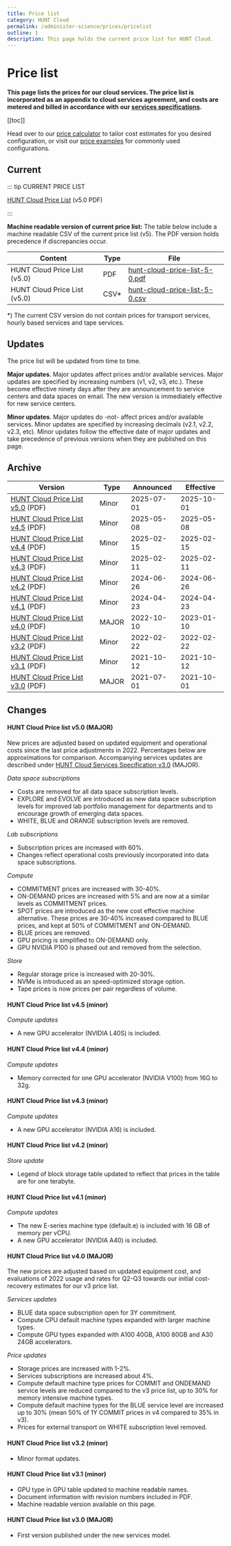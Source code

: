 ```yaml
---
title: Price list
category: HUNT Cloud
permalink: /administer-science/prices/pricelist
outline: 1
description: This page holds the current price list for HUNT Cloud.
---
```


# Price list

**This page lists the prices for our cloud services. The price list is incorporated as an appendix to cloud services agreement, and costs are metered and billed in accordance with our [services specifications](/administer-science/services/specifications).**

[[toc]]

Head over to our [price calculator](/administer-science/prices/calculator) to tailor cost estimates for you desired configuration, or visit our [price examples](/administer-science/prices/examples/) for commonly used configurations.


## Current 

::: tip CURRENT PRICE LIST

[HUNT Cloud Price List](https://assets.hdc.ntnu.no/assets/prices/hunt-cloud-price-list-5-0.pdf) (v5.0 PDF)

:::

**Machine readable version of current price list:** The table below include a machine readable CSV of the current price list (v5). The PDF version holds precedence if discrepancies occur.

| **Content** | **Type** | **File** |
| ---- | ---- | ---- |
| HUNT Cloud Price List (v5.0) | PDF | [hunt-cloud-price-list-5-0.pdf](https://assets.hdc.ntnu.no/assets/prices/hunt-cloud-price-list-5-0.pdf) |
| HUNT Cloud Price List (v5.0) | CSV* | [hunt-cloud-price-list-5-0.csv](https://assets.hdc.ntnu.no/assets/prices/v5/hunt-cloud-price-list-5-0.csv) |

*) The current CSV version do not contain prices for transport services, hourly based services and tape services.

## Updates

The price list will be updated from time to time. 

**Major updates**. Major updates affect prices and/or available services. Major updates are specified by increasing numbers (v1, v2, v3, etc.). These become effective ninety days after they are announcement to service centers and data spaces on email. The new version is immediately effective for new service centers. 

**Minor updates**. Major updates do -not- affect prices and/or available services. Minor updates are specified by increasing decimals (v2.1, v2.2, v2.3, etc). Minor updates follow the effective date of major updates and take precedence of previous versions when they are published on this page.


## Archive

| **Version** | **Type** | **Announced** | **Effective** |
| - | - | - | - |
| [HUNT Cloud Price List v5.0](https://assets.hdc.ntnu.no/assets/prices/hunt-cloud-price-list-5-0.pdf) (PDF) | Minor | 2025-07-01 | 2025-10-01 |
| [HUNT Cloud Price List v4.5](https://assets.hdc.ntnu.no/assets/prices/hunt-cloud-price-list-4-5.pdf) (PDF) | Minor | 2025-05-08 | 2025-05-08 |
| [HUNT Cloud Price List v4.4](https://assets.hdc.ntnu.no/assets/prices/hunt-cloud-price-list-4-4.pdf) (PDF) | Minor | 2025-02-15 | 2025-02-15 |
| [HUNT Cloud Price List v4.3](https://assets.hdc.ntnu.no/assets/prices/hunt-cloud-price-list-4-3.pdf) (PDF) | Minor | 2025-02-11 | 2025-02-11 |
| [HUNT Cloud Price List v4.2](https://assets.hdc.ntnu.no/assets/prices/hunt-cloud-price-list-4-2.pdf) (PDF) | Minor | 2024-06-26 | 2024-06-26 |
| [HUNT Cloud Price List v4.1](https://assets.hdc.ntnu.no/assets/prices/hunt-cloud-price-list-4-1.pdf) (PDF) | Minor | 2024-04-23 | 2024-04-23 |
| [HUNT Cloud Price List v4.0](https://assets.hdc.ntnu.no/assets/prices/hunt-cloud-price-list-4-0.pdf) (PDF) | MAJOR | 2022-10-10 | 2023-01-10 |
| [HUNT Cloud Price List v3.2](https://assets.hdc.ntnu.no/assets/prices/hunt-cloud-price-list-3-2.pdf) (PDF) | Minor | 2022-02-22 | 2022-02-22 |
| [HUNT Cloud Price List v3.1](https://assets.hdc.ntnu.no/assets/prices/hunt-cloud-price-list-3-1.pdf) (PDF) | Minor | 2021-10-12 | 2021-10-12 |
| [HUNT Cloud Price List v3.0](https://assets.hdc.ntnu.no/assets/prices/hunt-cloud-price-list-3-0.pdf) (PDF) | MAJOR | 2021-07-01 | 2021-10-01 |

## Changes

#### HUNT Cloud Price list v5.0 (MAJOR) 

New prices are adjusted based on updated equipment and operational costs since the last price adjustments in 2022. Percentages below are approximations for comparison. Accompanying services updates are described under [HUNT Cloud Services Specification v3.0](/administer-science/services/#hunt-cloud-services-specification-v3-0-major) (MAJOR).

*Data space subscriptions*

* Costs are removed for all data space subscription levels.
* EXPLORE and EVOLVE are introduced as new data space subscription levels for improved lab portfolio management for departments and to encourage growth of emerging data spaces. 
* WHITE, BLUE and ORANGE subscription levels are removed.

*Lab subscriptions*

* Subscription prices are increased with 60%.
* Changes reflect operational costs previously incorporated into data space subscriptions.

*Compute*

* COMMITMENT prices are increased with 30-40%.
* ON-DEMAND prices are increased with 5% and are now at a similar levels as COMMITMENT prices.
* SPOT prices are introduced as the new cost effective machine alternative. These prices are 30-40% increased compared to BLUE prices, and kept at 50% of COMMITMENT and ON-DEMAND.
* BLUE prices are removed.
* GPU pricing is simplified to ON-DEMAND only.
* GPU NVIDIA P100 is phased out and removed from the selection. 

*Store*

* Regular storage price is increased with 20-30%.
* NVMe is introduced as an speed-optimized storage option. 
* Tape prices is now prices per pair regardless of volume.

#### HUNT Cloud Price list v4.5 (minor) 

*Compute updates*

* A new GPU accelerator (NVIDIA L40S) is included.

#### HUNT Cloud Price list v4.4 (minor) 

*Compute updates*

* Memory corrected for one GPU accelerator (NVIDIA V100) from 16G to 32g.

#### HUNT Cloud Price list v4.3 (minor) 

*Compute updates*

* A new GPU accelerator (NVIDIA A16) is included.

#### HUNT Cloud Price list v4.2 (minor) 

*Store update*

* Legend of block storage table updated to reflect that prices in the table are for one terabyte.

#### HUNT Cloud Price list v4.1 (minor) 

*Compute updates*

* The new E-series machine type (default.e) is included with 16 GB of memory per vCPU.
* A new GPU accelerator (NVIDIA A40) is included.

#### HUNT Cloud Price list v4.0 (MAJOR)

The new prices are adjusted based on updated equipment cost, and evaluations of 2022 usage and rates for Q2-Q3 towards our initial cost-recovery estimates for our v3 price list. 

*Services updates*

* BLUE data space subscription open for 3Y commitment. 
* Compute CPU default machine types expanded with larger machine types.
* Compute GPU types expanded with A100 40GB, A100 80GB and A30 24GB accelerators.

*Price updates*

* Storage prices are increased with 1-2%.
* Services subscriptions are increased about 4%.
* Compute default machine type prices for COMMIT and ONDEMAND service levels are reduced compared to the v3 price list, up to 30% for memory intensive machine types.
* Compute default machine types for the BLUE service level are increased up to 30% (mean 50% of 1Y COMMIT prices in v4 compared to 35% in v3). 
* Prices for external transport on WHITE subscription level removed.

#### HUNT Cloud Price list v3.2 (minor)

- Minor format updates.

#### HUNT Cloud Price list v3.1 (minor)

- GPU type in GPU table updated to machine readable names.
- Document information with revision numbers included in PDF.
- Machine readable version available on this page.

#### HUNT Cloud Price list v3.0 (MAJOR)

- First version published under the new services model.



